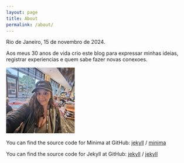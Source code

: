 ```yaml
---
layout: page
title: About
permalink: /about/
---
```


Rio de Janeiro, 15 de novembro de 2024. 


Aos meus 30 anos de vida crio este blog para expressar minhas ideias, registrar experiencias e quem sabe fazer novas conexoes.

![perfil](/assets/perfil_.jpg)


You can find the source code for Minima at GitHub:
[jekyll][jekyll-organization] /
[minima](https://github.com/jekyll/minima)

You can find the source code for Jekyll at GitHub:
[jekyll][jekyll-organization] /
[jekyll](https://github.com/jekyll/jekyll)


[jekyll-organization]: https://github.com/jekyll
